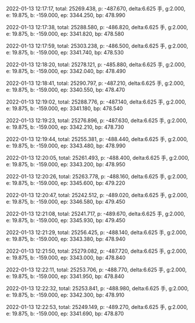 2022-01-13 12:17:17, total: 25269.438, p: -487.670, delta:6.625 手, g:2.000, e: 19.875, b: -159.000, ep: 3344.250, bp: 478.990

2022-01-13 12:17:38, total: 25288.580, p: -486.820, delta:6.625 手, g:2.000, e: 19.875, b: -159.000, ep: 3341.820, bp: 478.580

2022-01-13 12:17:59, total: 25303.238, p: -486.500, delta:6.625 手, g:2.000, e: 19.875, b: -159.000, ep: 3341.740, bp: 478.530

2022-01-13 12:18:20, total: 25278.121, p: -485.880, delta:6.625 手, g:2.000, e: 19.875, b: -159.000, ep: 3342.040, bp: 478.490

2022-01-13 12:18:41, total: 25290.797, p: -487.210, delta:6.625 手, g:2.000, e: 19.875, b: -159.000, ep: 3340.550, bp: 478.470

2022-01-13 12:19:02, total: 25288.776, p: -487.140, delta:6.625 手, g:2.000, e: 19.875, b: -159.000, ep: 3341.180, bp: 478.540

2022-01-13 12:19:23, total: 25276.896, p: -487.630, delta:6.625 手, g:2.000, e: 19.875, b: -159.000, ep: 3342.210, bp: 478.730

2022-01-13 12:19:44, total: 25255.381, p: -488.440, delta:6.625 手, g:2.000, e: 19.875, b: -159.000, ep: 3343.480, bp: 478.990

2022-01-13 12:20:05, total: 25261.493, p: -488.400, delta:6.625 手, g:2.000, e: 19.875, b: -159.000, ep: 3343.200, bp: 478.950

2022-01-13 12:20:26, total: 25263.778, p: -488.160, delta:6.625 手, g:2.000, e: 19.875, b: -159.000, ep: 3345.600, bp: 479.220

2022-01-13 12:20:47, total: 25242.512, p: -489.020, delta:6.625 手, g:2.000, e: 19.875, b: -159.000, ep: 3346.580, bp: 479.450

2022-01-13 12:21:08, total: 25241.717, p: -489.670, delta:6.625 手, g:2.000, e: 19.875, b: -159.000, ep: 3345.930, bp: 479.450

2022-01-13 12:21:29, total: 25256.425, p: -488.140, delta:6.625 手, g:2.000, e: 19.875, b: -159.000, ep: 3343.380, bp: 478.940

2022-01-13 12:21:50, total: 25279.082, p: -487.720, delta:6.625 手, g:2.000, e: 19.875, b: -159.000, ep: 3343.000, bp: 478.840

2022-01-13 12:22:11, total: 25253.706, p: -488.770, delta:6.625 手, g:2.000, e: 19.875, b: -159.000, ep: 3341.950, bp: 478.840

2022-01-13 12:22:32, total: 25253.841, p: -488.980, delta:6.625 手, g:2.000, e: 19.875, b: -159.000, ep: 3342.300, bp: 478.910

2022-01-13 12:22:53, total: 25249.149, p: -489.270, delta:6.625 手, g:2.000, e: 19.875, b: -159.000, ep: 3341.690, bp: 478.870